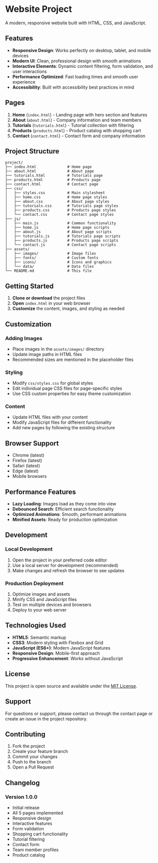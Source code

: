 # Website Project

A modern, responsive website built with HTML, CSS, and JavaScript.

## Features

- **Responsive Design**: Works perfectly on desktop, tablet, and mobile devices
- **Modern UI**: Clean, professional design with smooth animations
- **Interactive Elements**: Dynamic content filtering, form validation, and user interactions
- **Performance Optimized**: Fast loading times and smooth user experience
- **Accessibility**: Built with accessibility best practices in mind

## Pages

1. **Home** (`index.html`) - Landing page with hero section and features
2. **About** (`about.html`) - Company information and team members
3. **Tutorials** (`tutorials.html`) - Tutorial collection with filtering
4. **Products** (`products.html`) - Product catalog with shopping cart
5. **Contact** (`contact.html`) - Contact form and company information

## Project Structure

```
project/
├── index.html              # Home page
├── about.html              # About page
├── tutorials.html          # Tutorials page
├── products.html           # Products page
├── contact.html            # Contact page
├── css/
│   ├── styles.css          # Main stylesheet
│   ├── home.css            # Home page styles
│   ├── about.css           # About page styles
│   ├── tutorials.css       # Tutorials page styles
│   ├── products.css        # Products page styles
│   └── contact.css         # Contact page styles
├── js/
│   ├── main.js             # Common functionality
│   ├── home.js             # Home page scripts
│   ├── about.js            # About page scripts
│   ├── tutorials.js        # Tutorials page scripts
│   ├── products.js         # Products page scripts
│   └── contact.js          # Contact page scripts
├── assets/
│   ├── images/             # Image files
│   ├── fonts/              # Custom fonts
│   ├── icons/              # Icons and graphics
│   └── data/               # Data files
└── README.md               # This file
```

## Getting Started

1. **Clone or download** the project files
2. **Open** `index.html` in your web browser
3. **Customize** the content, images, and styling as needed

## Customization

### Adding Images
- Place images in the `assets/images/` directory
- Update image paths in HTML files
- Recommended sizes are mentioned in the placeholder files

### Styling
- Modify `css/styles.css` for global styles
- Edit individual page CSS files for page-specific styles
- Use CSS custom properties for easy theme customization

### Content
- Update HTML files with your content
- Modify JavaScript files for different functionality
- Add new pages by following the existing structure

## Browser Support

- Chrome (latest)
- Firefox (latest)
- Safari (latest)
- Edge (latest)
- Mobile browsers

## Performance Features

- **Lazy Loading**: Images load as they come into view
- **Debounced Search**: Efficient search functionality
- **Optimized Animations**: Smooth, performant animations
- **Minified Assets**: Ready for production optimization

## Development

### Local Development
1. Open the project in your preferred code editor
2. Use a local server for development (recommended)
3. Make changes and refresh the browser to see updates

### Production Deployment
1. Optimize images and assets
2. Minify CSS and JavaScript files
3. Test on multiple devices and browsers
4. Deploy to your web server

## Technologies Used

- **HTML5**: Semantic markup
- **CSS3**: Modern styling with Flexbox and Grid
- **JavaScript (ES6+)**: Modern JavaScript features
- **Responsive Design**: Mobile-first approach
- **Progressive Enhancement**: Works without JavaScript

## License

This project is open source and available under the [MIT License](LICENSE).

## Support

For questions or support, please contact us through the contact page or create an issue in the project repository.

## Contributing

1. Fork the project
2. Create your feature branch
3. Commit your changes
4. Push to the branch
5. Open a Pull Request

## Changelog

### Version 1.0.0
- Initial release
- All 5 pages implemented
- Responsive design
- Interactive features
- Form validation
- Shopping cart functionality
- Tutorial filtering
- Contact form
- Team member profiles
- Product catalog
